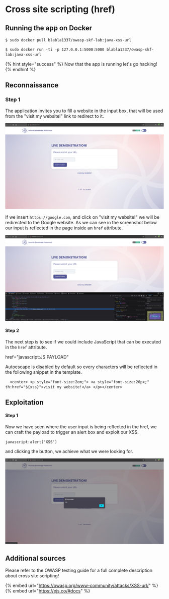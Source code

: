# Cross site scripting \(href\)

## Running the app on Docker

```
$ sudo docker pull blabla1337/owasp-skf-lab:java-xss-url
```

```
$ sudo docker run -ti -p 127.0.0.1:5000:5000 blabla1337/owasp-skf-lab:java-xss-url
```

{% hint style="success" %}
Now that the app is running let's go hacking!
{% endhint %}

## Reconnaissance

### Step 1

The application invites you to fill a website in the input box, that will be used from the "visit my website!" link to redirect to it.

![](../../.gitbook/assets/python/XSS-Url/1.png)

If we insert `https://google.com`, and click on "visit my website!" we will be redirected to the Google website. As we can see in the screenshot below our input is reflected in the page inside an `href` attribute.

![](../../.gitbook/assets/python/XSS-Url/2.png)

#### Step 2

The next step is to see if we could include JavaScript that can be executed in the `href` attribute.

href="javascript:JS PAYLOAD"

Autoescape is disabled by default so every characters will be reflected in the following snippet in the template.

```markup
  <center> <p style="font-size:2em;"> <a style="font-size:20px;" th:href="${xss}">visit my website!</a> </p></center>
```

## Exploitation

#### Step 1

Now we have seen where the user input is being reflected in the href, we can craft the payload to trigger an alert box and exploit our XSS.

```markup
javascript:alert('XSS')
```

and clicking the button, we achieve what we were looking for.

![](../../.gitbook/assets/python/XSS-Url/3.png)

## Additional sources

Please refer to the OWASP testing guide for a full complete description about cross site scripting!

{% embed url="https://owasp.org/www-community/attacks/XSS-url/" %}
{% embed url="https://ejs.co/#docs" %}
